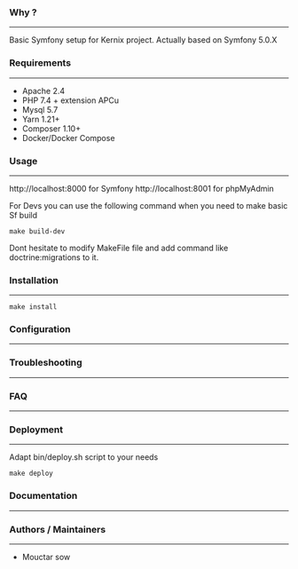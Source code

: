 ### Why ?
---
Basic Symfony setup for Kernix project.
Actually based on Symfony 5.0.X

### Requirements
---
* Apache 2.4
* PHP 7.4 + extension APCu
* Mysql 5.7
* Yarn 1.21+
* Composer 1.10+
* Docker/Docker Compose

### Usage
---
http://localhost:8000 for Symfony
http://localhost:8001 for phpMyAdmin

For Devs you can use the following command when you need to make basic Sf build 
```
make build-dev
```
Dont hesitate to modify MakeFile file and add command like doctrine:migrations 
to it.

### Installation
---

```
make install
```

### Configuration
---

### Troubleshooting
---

### FAQ
---

### Deployment
---
Adapt bin/deploy.sh script to your needs
```
make deploy
```

### Documentation
---

### Authors / Maintainers
---
- Mouctar sow

